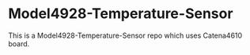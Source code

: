 # Model4928-Temperature-Sensor
This is a Model4928-Temperature-Sensor repo which uses Catena4610 board.
